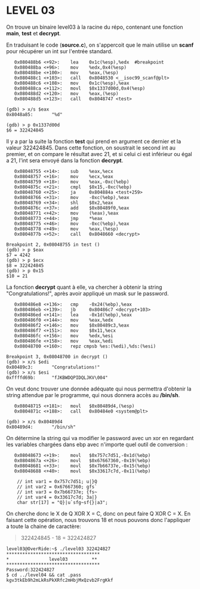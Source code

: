 # LEVEL 03

On trouve un binaire level03 à la racine du répo, contenant une fonction **main**, **test** et **decrypt**.

En traduisant le code (**source.c**), on s'appercoit que le main utilise un **scanf** pour récupérer un int sur l'entrée standard.

```gdb
   0x080488b6 <+92>:    lea    0x1c(%esp),%edx  #breakpoint
   0x080488ba <+96>:    mov    %edx,0x4(%esp)
   0x080488be <+100>:   mov    %eax,(%esp)
   0x080488c1 <+103>:   call   0x8048530 <__isoc99_scanf@plt>
   0x080488c6 <+108>:   mov    0x1c(%esp),%eax
   0x080488ca <+112>:   movl   $0x1337d00d,0x4(%esp)
   0x080488d2 <+120>:   mov    %eax,(%esp)
   0x080488d5 <+123>:   call   0x8048747 <test>

(gdb) > x/s $eax
0x8048a85:       "%d"

(gdb) > p 0x1337d00d
$6 = 322424845
```

 Il y a par la suite la fonction **test** qui prend en argument ce dernier et la valeur 322424845. Dans cette fonction, on soustrait le second int au premier, et on compare le résultat avec 21, et si celui ci est inférieur ou égal a 21, l'int sera envoyé dans la fonction **decrypt**.

```gdb
   0x08048755 <+14>:    sub    %eax,%ecx
   0x08048757 <+16>:    mov    %ecx,%eax
   0x08048759 <+18>:    mov    %eax,-0xc(%ebp)
   0x0804875c <+21>:    cmpl   $0x15,-0xc(%ebp)
   0x08048760 <+25>:    ja     0x804884a <test+259>
   0x08048766 <+31>:    mov    -0xc(%ebp),%eax
   0x08048769 <+34>:    shl    $0x2,%eax
   0x0804876c <+37>:    add    $0x80489f0,%eax
   0x08048771 <+42>:    mov    (%eax),%eax
   0x08048773 <+44>:    jmp    *%eax
   0x08048775 <+46>:    mov    -0xc(%ebp),%eax
   0x08048778 <+49>:    mov    %eax,(%esp)
   0x0804877b <+52>:    call   0x8048660 <decrypt>

Breakpoint 2, 0x08048755 in test ()
(gdb) > p $eax
$7 = 4242
(gdb) > p $ecx
$8 = 322424845
(gdb) > p 0x15
$10 = 21
```

La fonction **decrypt** quant à elle, va chercher à obtenir la string "Congratulations!", après avoir appliqué un mask sur le password.

```gdb
   0x080486e8 <+136>:   cmp    -0x24(%ebp),%eax
   0x080486eb <+139>:   jb     0x80486c7 <decrypt+103>
   0x080486ed <+141>:   lea    -0x1d(%ebp),%eax
   0x080486f0 <+144>:   mov    %eax,%edx
   0x080486f2 <+146>:   mov    $0x80489c3,%eax
   0x080486f7 <+151>:   mov    $0x11,%ecx
   0x080486fc <+156>:   mov    %edx,%esi
   0x080486fe <+158>:   mov    %eax,%edi
   0x08048700 <+160>:   repz cmpsb %es:(%edi),%ds:(%esi)

Breakpoint 3, 0x08048700 in decrypt ()
(gdb) > x/s $edi
0x80489c3:       "Congratulations!"
(gdb) > x/s $esi
0xffffd69b:      "fJKBWDQPIDQLJKV\004"
```

On veut donc trouver une donnée adéquate qui nous permettra d'obtenir la string attendue par le programme, qui nous donnera accès au **/bin/sh**.

```gdb
   0x08048715 <+181>:   movl   $0x80489d4,(%esp)
   0x0804871c <+188>:   call   0x80484e0 <system@plt>

(gdb) > x/s 0x80489d4
0x80489d4:       "/bin/sh"
```

On détermine la string qui va modifier le password avec un xor en regardant les variables chargées dans ebp avec n'importe quel outil de conversion :

```gdb
   0x08048673 <+19>:    movl   $0x757c7d51,-0x1d(%ebp)
   0x0804867a <+26>:    movl   $0x67667360,-0x19(%ebp)
   0x08048681 <+33>:    movl   $0x7b66737e,-0x15(%ebp)
   0x08048688 <+40>:    movl   $0x33617c7d,-0x11(%ebp)

   	// int var1 = 0x757c7d51; u|}Q
	// int var2 = 0x67667360; gfs`
	// int var3 = 0x7b66737e; {fs~
	// int var4 = 0x33617c7d; 3a|}
	char str[17] = "Q}|u`sfg~sf{}|a3";
```

On cherche donc le X de Q XOR X = C, donc on peut faire Q XOR C = X.
En faisant cette opération, nous trouvons 18 et nous pouvons donc l'appliquer a toute la chaine de caractère:

> 322424845 - 18 = 322424827

```shell
level03@OverRide:~$ ./level03 322424827
***********************************
*               level03         **
***********************************
Password:322424827
$ cd ../level04 && cat .pass
kgv3tkEb9h2mLkRsPkXRfc2mHbjMxQzvb2FrgKkf
```
